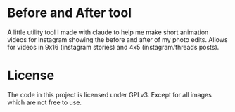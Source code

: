 # Before and After tool

A little utility tool I made with claude to help me make short animation videos for instagram showing the before and after of my photo edits. Allows for videos in 9x16 (instagram stories) and 4x5 (instagram/threads posts).

# License
The code in this project is licensed under GPLv3. Except for all images which are not free to use.
